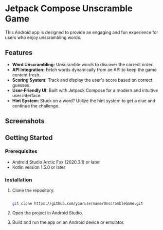 # Jetpack Compose Unscramble Game
This Android app is designed to provide an engaging and fun experience for users who enjoy unscrambling words.

## Features

- **Word Unscrambling:** Unscramble words to discover the correct order.
- **API Integration:** Fetch words dynamically from an API to keep the game content fresh.
- **Scoring System:** Track and display the user's score based on correct guesses.
- **User-Friendly UI:** Built with Jetpack Compose for a modern and intuitive user interface.
- **Hint System:** Stuck on a word? Utilize the hint system to get a clue and continue the challenge.

## Screenshots

## Getting Started

### Prerequisites

- Android Studio Arctic Fox (2020.3.1) or later
- Kotlin version 1.5.0 or later

### Installation

1. Clone the repository:
   ```bash
   
   git clone https://github.com/yourusername/UnscrambleGame.git
2. Open the project in Android Studio.

3. Build and run the app on an Android device or emulator.
